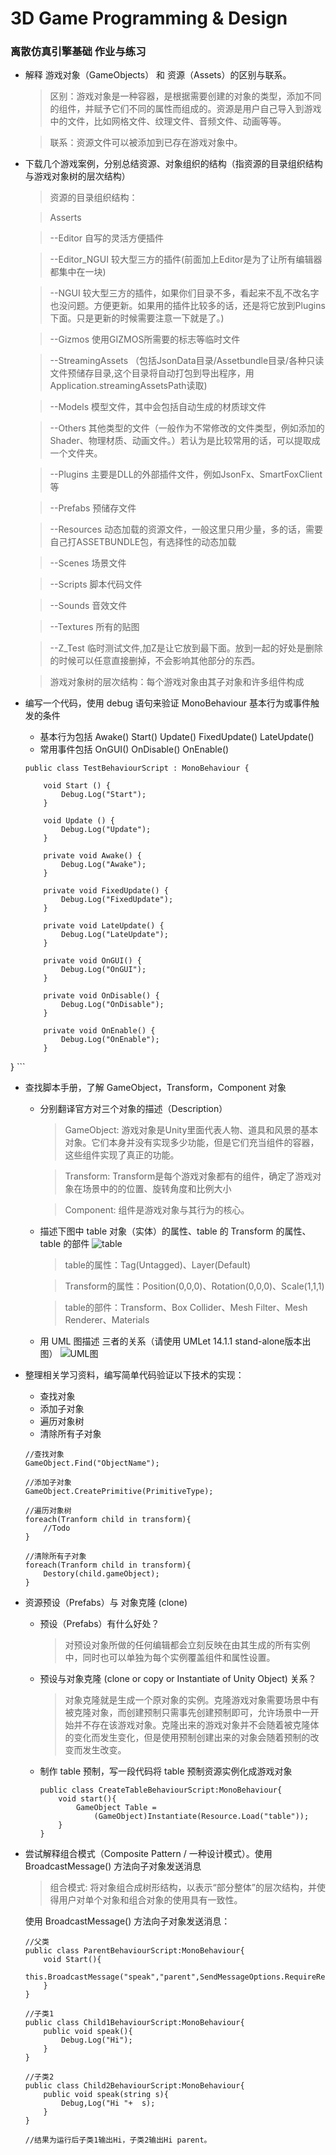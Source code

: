 # 3D Game Programming & Design #
### 离散仿真引擎基础 作业与练习 ###

- 解释 游戏对象（GameObjects） 和 资源（Assets）的区别与联系。

	>区别：游戏对象是一种容器，是根据需要创建的对象的类型，添加不同的组件，并赋予它们不同的属性而组成的。资源是用户自己导入到游戏中的文件，比如网格文件、纹理文件、音频文件、动画等等。
	
	> 联系：资源文件可以被添加到已存在游戏对象中。


- 下载几个游戏案例，分别总结资源、对象组织的结构（指资源的目录组织结构与游戏对象树的层次结构）

	>资源的目录组织结构：
	
	>Asserts
	
	> --Editor 自写的灵活方便插件
	
	>--Editor_NGUI 较大型三方的插件(前面加上Editor是为了让所有编辑器都集中在一块)
	
	>--NGUI 较大型三方的插件，如果你们目录不多，看起来不乱不改名字也没问题。方便更新。如果用的插件比较多的话，还是将它放到Plugins下面。只是更新的时候需要注意一下就是了。)
	
	>--Gizmos 使用GIZMOS所需要的标志等临时文件
	
	>--StreamingAssets  （包括JsonData目录/Assetbundle目录/各种只读文件预储存目录,这个目录将自动打包到导出程序，用Application.streamingAssetsPath读取)
	
	>--Models 模型文件，其中会包括自动生成的材质球文件
	
	>--Others 其他类型的文件（一般作为不常修改的文件类型，例如添加的Shader、物理材质、动画文件。）若认为是比较常用的话，可以提取成一个文件夹。
	
	>--Plugins 主要是DLL的外部插件文件，例如JsonFx、SmartFoxClient等
	
	>--Prefabs 预储存文件
	
	>--Resources 动态加载的资源文件，一般这里只用少量，多的话，需要自己打ASSETBUNDLE包，有选择性的动态加载
	
	>--Scenes 场景文件
	
	>--Scripts 脚本代码文件
	
	>--Sounds 音效文件
	
	>--Textures 所有的贴图
	
	>--Z_Test 临时测试文件,加Z是让它放到最下面。放到一起的好处是删除的时候可以任意直接删掉，不会影响其他部分的东西。


	>游戏对象树的层次结构：每个游戏对象由其子对象和许多组件构成
	
- 编写一个代码，使用 debug 语句来验证 MonoBehaviour 基本行为或事件触发的条件
	- 基本行为包括 Awake() Start() Update() FixedUpdate() LateUpdate()
	- 常用事件包括 OnGUI() OnDisable() OnEnable()
	
	```
	public class TestBehaviourScript : MonoBehaviour {

	    void Start () {
	    	Debug.Log("Start");
	    }

	    void Update () {
	    	Debug.Log("Update");
	    }
	
	    private void Awake() {
	    	Debug.Log("Awake");
	    }
	
	    private void FixedUpdate() {
	    	Debug.Log("FixedUpdate");
	    }
	
	    private void LateUpdate() {
	    	Debug.Log("LateUpdate");
	    }
	
	    private void OnGUI() {
	     	Debug.Log("OnGUI");
	    }
	
	    private void OnDisable() {
	     	Debug.Log("OnDisable");
	    }
	
	    private void OnEnable() {
	     	Debug.Log("OnEnable");
	    }
}
	```

- 查找脚本手册，了解 GameObject，Transform，Component 对象
	- 分别翻译官方对三个对象的描述（Description）
	
		> GameObject: 游戏对象是Unity里面代表人物、道具和风景的基本对象。它们本身并没有实现多少功能，但是它们充当组件的容器，这些组件实现了真正的功能。
		
		>Transform: Transform是每个游戏对象都有的组件，确定了游戏对象在场景中的的位置、旋转角度和比例大小
		
		>Component: 组件是游戏对象与其行为的核心。
	- 描述下图中 table 对象（实体）的属性、table 的 Transform 的属性、 table 的部件
		![table](https://pmlpml.github.io/unity3d-learning/images/ch02/ch02-homework.png "")
		>table的属性：Tag(Untagged)、Layer(Default)
		
		>Transform的属性：Position(0,0,0)、Rotation(0,0,0)、Scale(1,1,1)
		
		>table的部件：Transform、Box Collider、Mesh Filter、Mesh Renderer、Materials
	- 用 UML 图描述 三者的关系（请使用 UMLet 14.1.1 stand-alone版本出图） 
	![UML图](https://i.loli.net/2018/03/26/5ab8d3ae8630f.png)
- 整理相关学习资料，编写简单代码验证以下技术的实现：
	- 查找对象
	- 添加子对象
	- 遍历对象树
	- 清除所有子对象
	
	```
	//查找对象
	GameObject.Find("ObjectName");
	
	//添加子对象
	GameObject.CreatePrimitive(PrimitiveType);
	
	//遍历对象树
	foreach(Tranform child in transform){
		//Todo
	}
	
	//清除所有子对象
	foreach(Tranform child in transform){
		Destory(child.gameObject);
	}
	```
- 资源预设（Prefabs）与 对象克隆 (clone)
	- 预设（Prefabs）有什么好处？
	
		>对预设对象所做的任何编辑都会立刻反映在由其生成的所有实例中，同时也可以单独为每个实例覆盖组件和属性设置。 
	- 预设与对象克隆 (clone or copy or Instantiate of Unity Object) 关系？
	
		>对象克隆就是生成一个原对象的实例。克隆游戏对象需要场景中有被克隆对象，而创建预制只需事先创建预制即可，允许场景中一开始并不存在该游戏对象。克隆出来的游戏对象并不会随着被克隆体的变化而发生变化，但是使用预制创建出来的对象会随着预制的改变而发生改变。
	- 制作 table 预制，写一段代码将 table 预制资源实例化成游戏对象
	
		```
		public class CreateTableBehaviourScript:MonoBehaviour{
			void start(){
				GameObject Table = 
					(GameObject)Instantiate(Resource.Load("table"));
			}
		}
		```
- 尝试解释组合模式（Composite Pattern / 一种设计模式）。使用 BroadcastMessage() 方法向子对象发送消息
	
	>组合模式: 将对象组合成树形结构，以表示“部分整体”的层次结构，并使得用户对单个对象和组合对象的使用具有一致性。
	
	
	使用 BroadcastMessage() 方法向子对象发送消息：
	
	```
	//父类
	public class ParentBehaviourScript:MonoBehaviour{
		void Start(){
			this.BroadcastMessage("speak","parent",SendMessageOptions.RequireReceiver);
		}
	}
	
	//子类1
	public class Child1BehaviourScript:MonoBehaviour{
		public void speak(){
			Debug.Log("Hi");
		}
	}
	
	//子类2
	public class Child2BehaviourScript:MonoBehaviour{
		public void speak(string s){
			Debug,Log("Hi "+  s);
		}
	}
	
	//结果为运行后子类1输出Hi，子类2输出Hi parent。
	```





